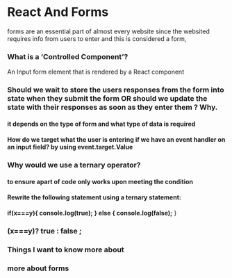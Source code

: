 # React And Forms
forms are an essential part of almost every website since the websited requires info from users to enter and this is considered a form,
### What is a ‘Controlled Component’?
An Input form element that is rendered by a React component 
### Should we wait to store the users responses from the form into state when they submit the form OR should we update the state with their responses as soon as they enter them ? Why.
#### it depends on the type of form and what type of data is required

#### How do we target what the user is entering if we have an event handler on an input field? by using event.target.Value
### Why would we use a ternary operator?
#### to ensure apart of code only works upon meeting the condition
#### Rewrite the following statement using a ternary statement:
 **if(x===y){
  console.log(true);
} else {
  console.log(false);**
}
### (x===y)? true : false ;
### Things I want to know more about
### more about forms


